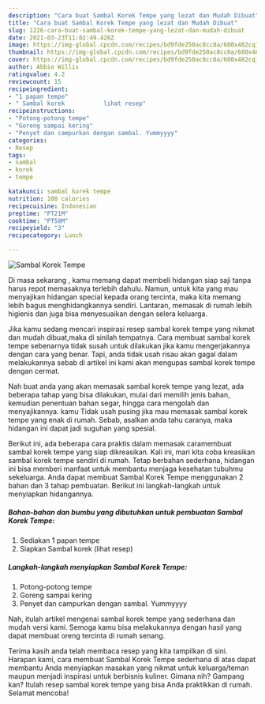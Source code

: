 ```yaml
---
description: "Cara buat Sambal Korek Tempe yang lezat dan Mudah Dibuat"
title: "Cara buat Sambal Korek Tempe yang lezat dan Mudah Dibuat"
slug: 1226-cara-buat-sambal-korek-tempe-yang-lezat-dan-mudah-dibuat
date: 2021-03-23T11:02:49.426Z
image: https://img-global.cpcdn.com/recipes/bd9fde250ac8cc8a/680x482cq70/sambal-korek-tempe-foto-resep-utama.jpg
thumbnail: https://img-global.cpcdn.com/recipes/bd9fde250ac8cc8a/680x482cq70/sambal-korek-tempe-foto-resep-utama.jpg
cover: https://img-global.cpcdn.com/recipes/bd9fde250ac8cc8a/680x482cq70/sambal-korek-tempe-foto-resep-utama.jpg
author: Abbie Willis
ratingvalue: 4.2
reviewcount: 15
recipeingredient:
- "1 papan tempe"
- " Sambal korek           lihat resep"
recipeinstructions:
- "Potong-potong tempe"
- "Goreng sampai kering"
- "Penyet dan campurkan dengan sambal. Yummyyyy"
categories:
- Resep
tags:
- sambal
- korek
- tempe

katakunci: sambal korek tempe 
nutrition: 108 calories
recipecuisine: Indonesian
preptime: "PT21M"
cooktime: "PT58M"
recipeyield: "3"
recipecategory: Lunch

---
```



![Sambal Korek Tempe](https://img-global.cpcdn.com/recipes/bd9fde250ac8cc8a/680x482cq70/sambal-korek-tempe-foto-resep-utama.jpg)

Di masa  sekarang , kamu memang dapat membeli hidangan siap saji tanpa harus repot memasaknya terlebih dahulu. Namun, untuk kita yang mau menyajikan hidangan special kepada orang tercinta, maka kita memang lebih bagus menghidangkannya sendiri. Lantaran, memasak di rumah lebih higienis dan juga bisa menyesuaikan dengan selera keluarga.

Jika kamu sedang mencari inspirasi resep sambal korek tempe yang nikmat dan mudah dibuat,maka di sinilah tempatnya. Cara membuat sambal korek tempe  sebenarnya tidak susah untuk dilakukan jika kamu mengerjakannya dengan cara yang benar. Tapi, anda tidak usah risau akan gagal dalam melakukannya 
sebab di artikel ini kami akan mengupas sambal korek tempe dengan cermat.  



Nah buat anda yang akan memasak sambal korek tempe yang lezat, ada beberapa tahap yang bisa dilakukan, mulai dari memilih jenis bahan, kemudian penentuan bahan segar, hingga cara mengolah dan menyajikannya. kamu Tidak usah pusing jika mau memasak sambal korek tempe yang enak di rumah. Sebab, asalkan anda  tahu caranya, maka hidangan ini dapat jadi suguhan yang spesial.

Berikut ini, ada beberapa cara praktis  dalam memasak caramembuat sambal korek tempe yang siap dikreasikan. Kali ini, mari kita coba kreasikan sambal korek tempe sendiri di rumah. Tetap berbahan sederhana, hidangan ini bisa memberi manfaat untuk membantu menjaga kesehatan tubuhmu sekeluarga. Anda dapat membuat Sambal Korek Tempe menggunakan 2 bahan dan 3 tahap pembuatan. Berikut ini langkah-langkah untuk menyiapkan hidangannya.

<!--inarticleads1-->

##### Bahan-bahan dan bumbu yang dibutuhkan untuk pembuatan Sambal Korek Tempe:

1. Sediakan 1 papan tempe
1. Siapkan  Sambal korek           (lihat resep)




<!--inarticleads2-->

##### Langkah-langkah menyiapkan Sambal Korek Tempe:

1. Potong-potong tempe
1. Goreng sampai kering
1. Penyet dan campurkan dengan sambal. Yummyyyy




Nah, itulah artikel mengenai  sambal korek tempe  yang sederhana dan mudah versi kami. Semoga kamu bisa melakukannya dengan hasil yang dapat membuat oreng tercinta di rumah senang. 

Terima kasih anda telah membaca resep yang kita tampilkan di sini. Harapan kami, cara membuat  Sambal Korek Tempe sederhana di atas dapat membantu Anda menyiapkan masakan yang nikmat untuk keluarga/teman maupun menjadi inspirasi untuk berbisnis kuliner. Gimana nih? Gampang kan? Itulah resep sambal korek tempe yang bisa Anda praktikkan di rumah. Selamat mencoba!

